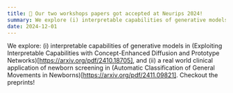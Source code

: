 ```yaml
---
title: 📝 Our two workshops papers got accepted at Neurips 2024! 
summary: We explore (i) interpretable capabilities of generative models, and (ii) a real world clinical application of newborn screening. Checkout the preprints!
date: 2024-12-01
---
```

We explore: (i) interpretable capabilities of generative models in (Exploiting Interpretable Capabilities with
Concept-Enhanced Diffusion and Prototype Networks)[https://arxiv.org/pdf/2410.18705], and (ii) a real world clinical application of newborn screening in (Automatic Classification of General Movements in Newborns)[https://arxiv.org/pdf/2411.09821]. Checkout the preprints!